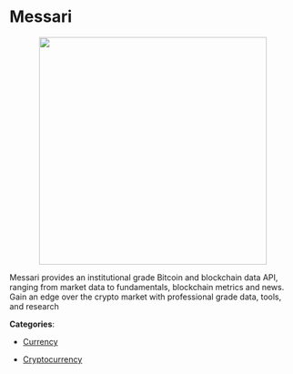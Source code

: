 # Messari
<p align="center">
    <img width="400" src="https://raw.githubusercontent.com/apis-list/apis-list/apis/messari/logo_256x256.png" />
</p>

Messari provides an institutional grade Bitcoin and blockchain data API, ranging from market data to fundamentals, blockchain metrics and news. Gain an edge over the crypto market with professional grade data, tools, and research



**Categories**:

- [Currency](https://github.com/apis-list/apis-list#currency)

- [Cryptocurrency](https://github.com/apis-list/apis-list#cryptocurrency)



